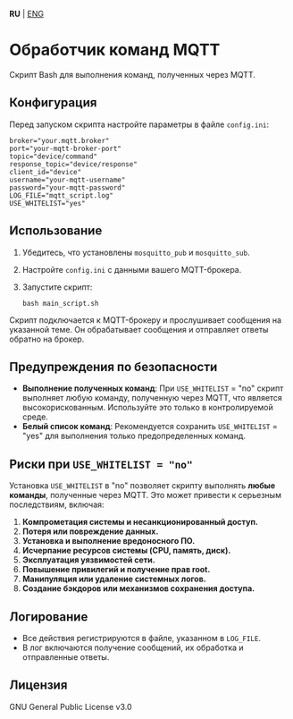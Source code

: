 **RU** | [ENG](README.md)

# Обработчик команд MQTT

Скрипт Bash для выполнения команд, полученных через MQTT.

## Конфигурация

Перед запуском скрипта настройте параметры в файле `config.ini`:

~~~
broker="your.mqtt.broker"
port="your-mqtt-broker-port"
topic="device/command"
response_topic="device/response"
client_id="device"
username="your-mqtt-username"
password="your-mqtt-password"
LOG_FILE="mqtt_script.log"
USE_WHITELIST="yes"
~~~

## Использование

1. Убедитесь, что установлены `mosquitto_pub` и `mosquitto_sub`.
2. Настройте `config.ini` с данными вашего MQTT-брокера.
3. Запустите скрипт:

   ~~~
   bash main_script.sh
   ~~~

Скрипт подключается к MQTT-брокеру и прослушивает сообщения на указанной теме. Он обрабатывает сообщения и отправляет ответы обратно на брокер.

## Предупреждения по безопасности

- **Выполнение полученных команд**: При `USE_WHITELIST` = "no" скрипт выполняет любую команду, полученную через MQTT, что является высокорискованным. Используйте это только в контролируемой среде.
- **Белый список команд**: Рекомендуется сохранить `USE_WHITELIST` = "yes" для выполнения только предопределенных команд.

## Риски при `USE_WHITELIST = "no"`

Установка `USE_WHITELIST` в "no" позволяет скрипту выполнять **любые команды**, полученные через MQTT. Это может привести к серьезным последствиям, включая:

1. **Компрометация системы и несанкционированный доступ.**
2. **Потеря или повреждение данных.**
3. **Установка и выполнение вредоносного ПО.**
4. **Исчерпание ресурсов системы (CPU, память, диск).**
5. **Эксплуатация уязвимостей сети.**
6. **Повышение привилегий и получение прав root.**
7. **Манипуляция или удаление системных логов.**
8. **Создание бэкдоров или механизмов сохранения доступа.**

## Логирование

- Все действия регистрируются в файле, указанном в `LOG_FILE`.
- В лог включаются получение сообщений, их обработка и отправленные ответы.

## Лицензия

GNU General Public License v3.0
